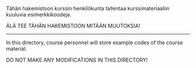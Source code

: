 Tähän hakemistoon kurssin henkilökunta tallentaa kurssimateriaaliin kuuluvia esimerkkikoodeja.

ÄLÄ TEE TÄHÄN HAKEMISTOON MITÄÄN MUUTOKSIA!

--------------------------------

In this directory, course personnel will store example codes of the course material.

DO NOT MAKE ANY MODIFICATIONS IN THIS DIRECTORY!
